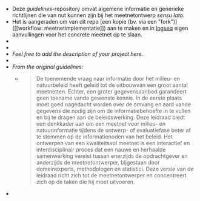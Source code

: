 - Deze *guidelines*-repository omvat algemene informatie en generieke richtlijnen die van nut kunnen zijn bij het meetnetontwerp *sensu lato*.
- Het is aangeraden om van dit repo [een kopie (bv. via een "fork")]([[workflow: meetnetimplementatie]]) aan te maken en in [logseq](https://logseq.com) eigen aanvullingen voor het concrete meetnet op te slaan.
-
-
- *Feel free to add the description of your project here.*
-
- *From the original guidelines:*
	- > De toenemende vraag naar informatie door het milieu- en natuurbeleid heeft geleid tot de uitbouwvan een groot aantal meetnetten. Echter, een groter gegevensaanbod garandeert geen toename vande gewenste kennis. In de eerste plaats moet goed nagedacht worden over de omvang en aard vande gegevens die nodig zijn om de informatiebehoefte in te vullen en bij te dragen aan de beleidswerking. Deze leidraad biedt een denkkader aan om een meetnet voor milieu- en natuurinformatie tijdens de ontwerp- of evaluatiefase beter af te stemmen op de informatienoden van het beleid. Het ontwerpen van een kwaliteitsvol meetnet is een interactief en interdisciplinair proces dat een nauwe en herhaalde samenwerking vereist tussen enerzijds de opdrachtgever en anderzijds de meetnetontwerper, bijgestaan door domeinexperts, methodologen en statistici. Deze versie van de leidraad richt zich tot de meetnetontwerper en concentreert zich op de taken die hij moet uitvoeren.
-